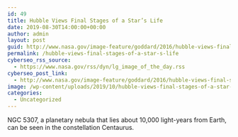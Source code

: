 ```yaml
---
id: 49
title: Hubble Views Final Stages of a Star’s Life
date: 2019-08-30T14:00:00+00:00
author: admin
layout: post
guid: http://www.nasa.gov/image-feature/goddard/2016/hubble-views-final-stages-of-a-stars-life
permalink: /hubble-views-final-stages-of-a-star-s-life
cyberseo_rss_source:
  - https://www.nasa.gov/rss/dyn/lg_image_of_the_day.rss
cyberseo_post_link:
  - http://www.nasa.gov/image-feature/goddard/2016/hubble-views-final-stages-of-a-stars-life
image: /wp-content/uploads/2019/10/hubble-views-final-stages-of-a-star-s-life.jpg
categories:
  - Uncategorized
---
```

NGC 5307, a planetary nebula that lies about 10,000 light-years from Earth, can be seen in the constellation Centaurus.
